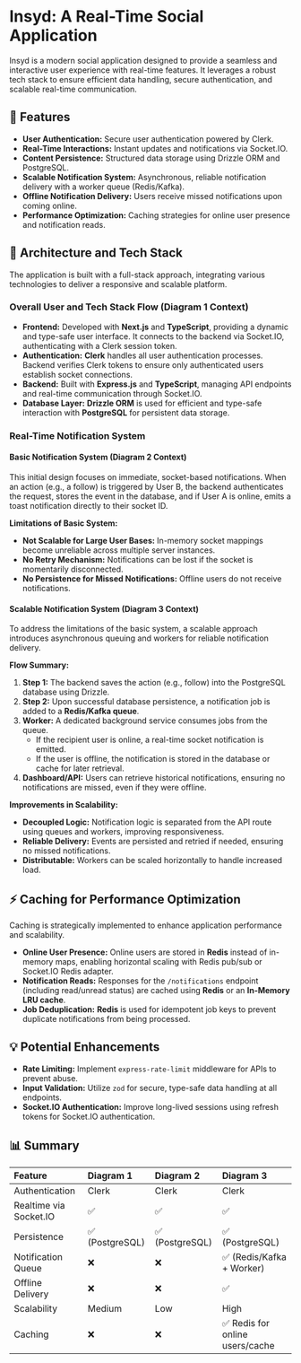 # Insyd: A Real-Time Social Application

Insyd is a modern social application designed to provide a seamless and interactive user experience with real-time features. It leverages a robust tech stack to ensure efficient data handling, secure authentication, and scalable real-time communication.

## 🚀 Features

*   **User Authentication:** Secure user authentication powered by Clerk.
*   **Real-Time Interactions:** Instant updates and notifications via Socket.IO.
*   **Content Persistence:** Structured data storage using Drizzle ORM and PostgreSQL.
*   **Scalable Notification System:** Asynchronous, reliable notification delivery with a worker queue (Redis/Kafka).
*   **Offline Notification Delivery:** Users receive missed notifications upon coming online.
*   **Performance Optimization:** Caching strategies for online user presence and notification reads.

## 🧠 Architecture and Tech Stack

The application is built with a full-stack approach, integrating various technologies to deliver a responsive and scalable platform.

### Overall User and Tech Stack Flow (Diagram 1 Context)

*   **Frontend:** Developed with **Next.js** and **TypeScript**, providing a dynamic and type-safe user interface. It connects to the backend via Socket.IO, authenticating with a Clerk session token.
*   **Authentication:** **Clerk** handles all user authentication processes. Backend verifies Clerk tokens to ensure only authenticated users establish socket connections.
*   **Backend:** Built with **Express.js** and **TypeScript**, managing API endpoints and real-time communication through Socket.IO.
*   **Database Layer:** **Drizzle ORM** is used for efficient and type-safe interaction with **PostgreSQL** for persistent data storage.

### Real-Time Notification System

#### Basic Notification System (Diagram 2 Context)

This initial design focuses on immediate, socket-based notifications. When an action (e.g., a follow) is triggered by User B, the backend authenticates the request, stores the event in the database, and if User A is online, emits a toast notification directly to their socket ID.

**Limitations of Basic System:**
*   **Not Scalable for Large User Bases:** In-memory socket mappings become unreliable across multiple server instances.
*   **No Retry Mechanism:** Notifications can be lost if the socket is momentarily disconnected.
*   **No Persistence for Missed Notifications:** Offline users do not receive notifications.

#### Scalable Notification System (Diagram 3 Context)

To address the limitations of the basic system, a scalable approach introduces asynchronous queuing and workers for reliable notification delivery.

**Flow Summary:**
1.  **Step 1:** The backend saves the action (e.g., follow) into the PostgreSQL database using Drizzle.
2.  **Step 2:** Upon successful database persistence, a notification job is added to a **Redis/Kafka queue**.
3.  **Worker:** A dedicated background service consumes jobs from the queue.
    *   If the recipient user is online, a real-time socket notification is emitted.
    *   If the user is offline, the notification is stored in the database or cache for later retrieval.
4.  **Dashboard/API:** Users can retrieve historical notifications, ensuring no notifications are missed, even if they were offline.

**Improvements in Scalability:**
*   **Decoupled Logic:** Notification logic is separated from the API route using queues and workers, improving responsiveness.
*   **Reliable Delivery:** Events are persisted and retried if needed, ensuring no missed notifications.
*   **Distributable:** Workers can be scaled horizontally to handle increased load.

## ⚡ Caching for Performance Optimization

Caching is strategically implemented to enhance application performance and scalability.

*   **Online User Presence:** Online users are stored in **Redis** instead of in-memory maps, enabling horizontal scaling with Redis pub/sub or Socket.IO Redis adapter.
*   **Notification Reads:** Responses for the `/notifications` endpoint (including read/unread status) are cached using **Redis** or an **In-Memory LRU cache**.
*   **Job Deduplication:** **Redis** is used for idempotent job keys to prevent duplicate notifications from being processed.

## 💡 Potential Enhancements

*   **Rate Limiting:** Implement `express-rate-limit` middleware for APIs to prevent abuse.
*   **Input Validation:** Utilize `zod` for secure, type-safe data handling at all endpoints.
*   **Socket.IO Authentication:** Improve long-lived sessions using refresh tokens for Socket.IO authentication.

## 📊 Summary

| Feature | Diagram 1 | Diagram 2 | Diagram 3 |
| :---------------------- | :-------- | :-------- | :-------------------------- |
| Authentication          | Clerk     | Clerk     | Clerk                       |
| Realtime via Socket.IO  | ✅        | ✅        | ✅                          |
| Persistence             | ✅ (PostgreSQL) | ✅ (PostgreSQL) | ✅ (PostgreSQL)             |
| Notification Queue      | ❌        | ❌        | ✅ (Redis/Kafka + Worker)   |
| Offline Delivery        | ❌        | ❌        | ✅                          |
| Scalability             | Medium    | Low       | High                        |
| Caching                 | ❌        | ❌        | ✅ Redis for online users/cache |